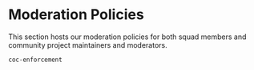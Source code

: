 # Moderation Policies

This section hosts our moderation policies for both squad members and community project maintainers and
moderators.

```{toctree}
coc-enforcement
```
